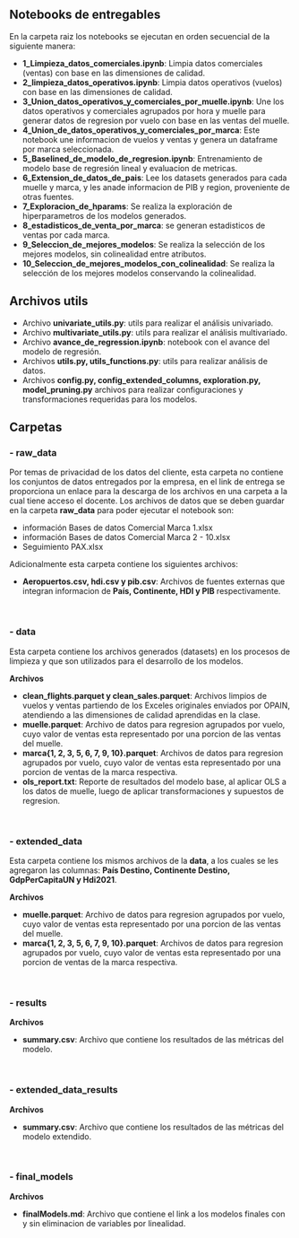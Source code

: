 ## Notebooks de entregables
En la carpeta raiz los notebooks se ejecutan en orden secuencial de la siguiente manera:

- **1_Limpieza_datos_comerciales.ipynb**: Limpia datos comerciales (ventas) con base en las dimensiones de calidad.
- **2_limpieza_datos_operativos.ipynb**: Limpia datos operativos (vuelos) con base en las dimensiones de calidad.
- **3_Union_datos_operativos_y_comerciales_por_muelle.ipynb**: Une los datos operativos y comerciales agrupados por hora y muelle para generar datos de regresion por vuelo con base en las ventas del muelle.
- **4_Union_de_datos_operativos_y_comerciales_por_marca**: Este notebook une informacion de vuelos y ventas y genera un dataframe por marca seleccionada.
- **5_Baselined_de_modelo_de_regresion.ipynb**: Entrenamiento de modelo base de regresión lineal y evaluacion de metricas.
- **6_Extension_de_datos_de_pais**: Lee los datasets generados para cada muelle y marca, y les anade informacion de PIB y region, proveniente de otras fuentes.
- **7_Exploracion_de_hparams**: Se realiza la exploración de hiperparametros de los modelos generados.
- **8_estadisticos_de_venta_por_marca**: se generan estadisticos de ventas por cada marca.
- **9_Seleccion_de_mejores_modelos**: Se realiza la selección de los mejores modelos, sin colinealidad entre atributos.
- **10_Seleccion_de_mejores_modelos_con_colinealidad**: Se realiza la selección de los mejores modelos conservando la colinealidad.



## Archivos utils

- Archivo **univariate_utils.py**: utils para realizar el análisis univariado.
- Archivo **multivariate_utils.py**: utils para realizar el análisis multivariado.
- Archivo **avance_de_regression.ipynb**: notebook con el avance del modelo de regresión.
- Archivos **utils.py, utils_functions.py**: utils para realizar análisis de datos.
- Archivos **config.py, config_extended_columns, exploration.py, model_pruning.py** archivos para realizar configuraciones y transformaciones requeridas para los modelos.


## Carpetas


### - raw_data
Por temas de privacidad de los datos del cliente, esta carpeta no contiene los conjuntos de datos entregados por la empresa, en el link de entrega se proporciona un enlace para la descarga de los archivos en una carpeta a la cual tiene acceso el docente. Los archivos de datos que se deben guardar en la carpeta **raw_data** para poder ejecutar el notebook son:
- información Bases de datos Comercial Marca 1.xlsx
- información Bases de datos Comercial Marca 2 - 10.xlsx
- Seguimiento PAX.xlsx

Adicionalmente esta carpeta contiene los siguientes archivos:
- **Aeropuertos.csv, hdi.csv y pib.csv**: Archivos de fuentes externas que integran informacion de **País, Continente, HDI y PIB** respectivamente.
</br>

### - data 
Esta carpeta contiene los archivos generados (datasets) en los procesos de limpieza y que son utilizados para el desarrollo de los modelos.

**Archivos** 

- **clean_flights.parquet y clean_sales.parquet**: Archivos limpios de vuelos y ventas partiendo de los Exceles originales enviados por OPAIN, atendiendo a las dimensiones de calidad aprendidas en la clase.
- **muelle.parquet**: Archivo de datos para regresion agrupados por vuelo, cuyo valor de ventas esta representado por una porcion de las ventas del muelle.
- **marca{1, 2, 3, 5, 6, 7, 9, 10}.parquet**: Archivos de datos para regresion agrupados por vuelo, cuyo valor de ventas esta representado por una porcion de ventas de la marca respectiva.
- **ols_report.txt**: Reporte de resultados del modelo base, al aplicar OLS a los datos de muelle, luego de aplicar transformaciones y supuestos de regresion. 
</br>

### - extended_data
Esta carpeta contiene los mismos archivos de la **data**, a los cuales se les agregaron las columnas: **País Destino, Continente Destino, GdpPerCapitaUN y Hdi2021**.

**Archivos**

   - **muelle.parquet**: Archivo de datos para regresion agrupados por vuelo, cuyo valor de ventas esta representado por una porcion de las ventas del muelle.
   - **marca{1, 2, 3, 5, 6, 7, 9, 10}.parquet**: Archivos de datos para regresion agrupados por vuelo, cuyo valor de ventas esta representado por una porcion de ventas de la marca respectiva.
</br>

### - results

**Archivos**

- **summary.csv**: Archivo que contiene los resultados de las métricas del modelo.
</br>

### - extended_data_results

**Archivos**

- **summary.csv**: Archivo que contiene los resultados de las métricas del modelo extendido.
</br>

### - final_models

**Archivos**

- **finalModels.md**: Archivo que contiene el link a los modelos finales con y sin eliminacion de variables por linealidad.
</br>